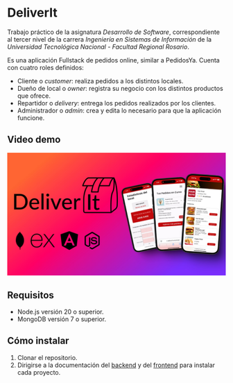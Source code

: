 # DeliverIt

Trabajo práctico de la asignatura _Desarrollo de Software_, correspondiente al tercer nivel de la carrera _Ingeniería en Sistemas de Información_ de la _Universidad Tecnológica Nacional - Facultad Regional Rosario_.

Es una aplicación Fullstack de pedidos online, similar a PedidosYa. Cuenta con cuatro roles definidos:

- Cliente o _customer_: realiza pedidos a los distintos locales.
- Dueño de local o _owner_: registra su negocio con los distintos productos que ofrece.
- Repartidor o _delivery_: entrega los pedidos realizados por los clientes.
- Administrador o _admin_: crea y edita lo necesario para que la aplicación funcione.

## Video demo

[![Click aquí para ver el video](/assets/miniatura.jpg 'Video de YouTube')](https://youtu.be/2Peb031vdqM?si=EEW7qa3mVuNHWk27)

## Requisitos

- Node.js versión 20 o superior.
- MongoDB versión 7 o superior.

## Cómo instalar

1. Clonar el repositorio.
2. Dirigirse a la documentación del [backend](docs/backend.md) y del [frontend](docs/frontend.md) para instalar cada proyecto.
